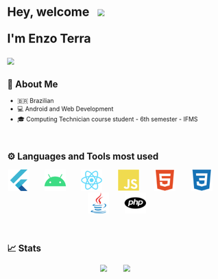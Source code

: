 <h1> Hey, welcome &nbsp <img width="40" src="https://raw.githubusercontent.com/iampavangandhi/iampavangandhi/master/gifs/Hi.gif"> <p> I'm Enzo Terra</p> </h1> 

<img width="250" src="https://raw.githubusercontent.com/iampavangandhi/iampavangandhi/master/gifs/hello.gif">

<br>

## 🧑 About Me
- 🇧🇷 Brazilian
- 💻 Android and Web Development
- 🎓 Computing Technician course student - 6th semester - IFMS

<br>

## ⚙️ Languages and Tools most used

<div display="flex" align="center">
  <img width="50px" src="https://raw.githubusercontent.com/devicons/devicon/master/icons/flutter/flutter-original.svg"> &nbsp &nbsp &nbsp &nbsp
  <img width="50px" src="https://github.com/enzoterra/enzoterra/blob/main/Icons/android.png"> &nbsp &nbsp &nbsp &nbsp
  <img width="50px" src="https://raw.githubusercontent.com/devicons/devicon/master/icons/react/react-original.svg"> &nbsp &nbsp &nbsp &nbsp
  <img width="50px" src="https://raw.githubusercontent.com/devicons/devicon/master/icons/javascript/javascript-plain.svg"> &nbsp &nbsp &nbsp &nbsp
  <img width="50px" src="https://raw.githubusercontent.com/devicons/devicon/master/icons/html5/html5-plain.svg"> &nbsp &nbsp &nbsp &nbsp
  <img width="50px" src="https://raw.githubusercontent.com/devicons/devicon/master/icons/css3/css3-plain.svg"> &nbsp &nbsp &nbsp &nbsp
  <img width="50px" src="https://raw.githubusercontent.com/devicons/devicon/master/icons/java/java-original.svg"> &nbsp &nbsp &nbsp &nbsp
  <img width="50px" src="https://raw.githubusercontent.com/devicons/devicon/master/icons/php/php-plain.svg"> 
</div>

<br>
<br>

## 📈 Stats
<div align="center" display="flex">
  <img width="320px" src="https://github-readme-stats.vercel.app/api/top-langs/?username=enzoterra&layout=compact&theme=react">
  <img width="30px">
  <img width="438px" src="https://github-readme-stats.vercel.app/api?username=enzoterra&layout=compact&show_icons=true&theme=react&custom_title=Enzo Terra GitHub Stats&hide=issues">
</div>

<!--
Here are some ideas to get you started:

- 🔭 I’m currently working on ...
- 🌱 I’m currently learning ...
- 👯 I’m looking to collaborate on ...
- 🤔 I’m looking for help with ...
- 💬 Ask me about ...
- 📫 How to reach me: ...
- 😄 Pronouns: ...
- ⚡ Fun fact: ...
-->
